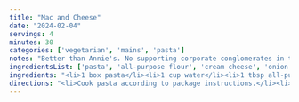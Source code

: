 ```yaml
---
title: "Mac and Cheese"
date: "2024-02-04"
servings: 4
minutes: 30
categories: ['vegetarian', 'mains', 'pasta']
notes: "Better than Annie's. No supporting corporate conglomerates in this house."
ingredientsList: ['pasta', 'all-purpose flour', 'cream cheese', 'onion', 'garlic', 'Italian seasoning', 'crushed red pepper flakes', 'mozzarella', 'cheese', 'cheddar', 'nutritional yeast']
ingredients: "<li>1 box pasta</li><li>1 cup water</li><li>1 tbsp all-purpose flour</li><li>2 tbsp cream cheese</li><li>1 tsp onion powder</li><li>1 tsp garlic powder</li><li>1 tsp Italian seasoning</li><li>1/2 tsp red pepper flakes</li><li>1/2 tsp salt</li><li>1/2 tsp pepper</li><li>1/2 cup shredded mozzarella</li><li>1/2 cup cheddar cheese</li><li>1 tbsp nutritional yeast</li>"
directions: "<li>Cook pasta according to package instructions.</li><li>While pasta cooks, add flour and milk to a nonstick pan over low heat. Whisk together until combined, then whisk in cream cheese until smooth. Mix in all your seasonings.</li><li>Let simmer for 5 minutes, stirring occasionally until the mixture begins to thicken. Then mix in cheese and nutritional yeast, stirring constantly until the cheese has melted.</li><li>Once cheese has melted, remove from heat, then fold in pasta to finish.</li>"
---
```

